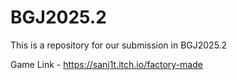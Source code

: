 # BGJ2025.2
This is a repository for our submission in BGJ2025.2

Game Link -
https://sanj1t.itch.io/factory-made
